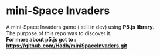 # mini-Space Invaders
A mini-Space Invaders game ( still in dev) using **P5.js library**.<br>
The purpose of this repo was to discover it.<br>
**For more about p5.js got to : 
https://github.com/Hadh/miniSpaceInvaders.git**
